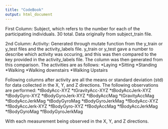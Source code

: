 ```yaml
---
title: "CodeBook"
output: html_document
---
```


First Column: Subject, which refers to the number for each of the participating individuals.  30 total.  Data originally from subject_train file.

2nd Column: Activity:  Generated through mutate function from the y_train or y_test files and the activity_labels file.  y_train or y_test gave a number to describe which activity was occuring, and this was then compared to the key provided in the activity_labels file.  The column was then generated from this comparison. The activities are as follows:
*Laying
*Sitting
*Standing
*Walking
*Walking downstairs
*Walking Upstairs



Following columns after activity are all the means or standard deviation (std) for data collected in the X, Y, and Z directions. The following observations are performed:
*tBodyAcc-XYZ
*tGravityAcc-XYZ
*tBodyAccJerk-XYZ
*tBodyGyro-XYZ
*tBodyGyroJerk-XYZ
*tBodyAccMag
*tGravityAccMag
*tBodyAccJerkMag
*tBodyGyroMag
*tBodyGyroJerkMag
*fBodyAcc-XYZ
*fBodyAccJerk-XYZ
*fBodyGyro-XYZ
*fBodyAccMag
*fBodyAccJerkMag
*fBodyGyroMag
*fBodyGyroJerkMag

With each measurement being observed in the X, Y, and Z directions.